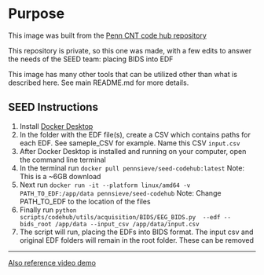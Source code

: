 # Purpose
This image was built from the [Penn CNT code hub repository](https://github.com/penn-cnt)

This repository is private, so this one was made, with a few edits to answer the needs of the SEED team: placing BIDS into EDF

This image has many other tools that can be utilized other than what is described here. See main README.md for more details.

## SEED Instructions

1. Install [Docker Desktop](https://www.docker.com/products/docker-desktop/)
2. In the folder with the EDF file(s), create a CSV which contains paths for each EDF. See sameple_CSV for example. Name this CSV `input.csv`
3. After Docker Desktop is installed and running on your computer, open the command line terminal
4. In the terminal run `docker pull pennsieve/seed-codehub:latest` Note: This is a ~6GB download
5. Next run `docker run -it --platform linux/amd64 -v PATH_TO_EDF:/app/data pennsieve/seed-codehub` Note: Change PATH_TO_EDF to the location of the files
6. Finally run `python scripts/codehub/utils/acquisition/BIDS/EEG_BIDS.py  --edf --bids_root /app/data --input_csv /app/data/input.csv`
7. The script will run, placing the EDFs into BIDS format. The input csv and original EDF folders will remain in the root folder. These can be removed

---

[Also reference video demo](https://drive.google.com/file/d/18y6fWelrR44w19x7xOurs21cw_7xGaIW/view?usp=drive_link)